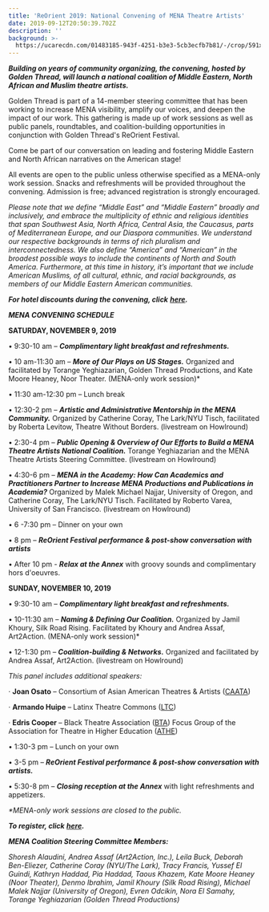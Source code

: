 ```yaml
---
title: 'ReOrient 2019: National Convening of MENA Theatre Artists'
date: 2019-09-12T20:50:39.702Z
description: ''
background: >-
  https://ucarecdn.com/01483185-943f-4251-b3e3-5cb3ecfb7b81/-/crop/591x310/0,92/-/preview/
---
```

_**Building on years of community organizing, the convening, hosted by Golden Thread, will launch a national coalition of Middle Eastern, North African and Muslim theatre artists.**_ 

Golden Thread is part of a 14-member steering committee that has been working to increase MENA visibility, amplify our voices, and deepen the impact of our work. This gathering is made up of work sessions as well as public panels, roundtables, and coalition-building opportunities in conjunction with Golden Thread's ReOrient Festival. 

Come be part of our conversation on leading and fostering Middle Eastern and North African narratives on the American stage!

All events are open to the public unless otherwise specified as a MENA-only work session. Snacks and refreshments will be provided throughout the convening. Admission is free; advanced registration is strongly encouraged.

_Please note that we define “Middle East” and “Middle Eastern” broadly and inclusively, and embrace the multiplicity of ethnic and religious identities that span Southwest Asia, North Africa, Central Asia, the Caucasus, parts of Mediterranean Europe, and our Diaspora communities. We understand our respective backgrounds in terms of rich pluralism and interconnectedness. We also define “America” and “American” in the broadest possible ways to include the continents of North and South America. Furthermore, at this time in history, it’s important that we include American Muslims, of all cultural, ethnic, and racial backgrounds, as members of our Middle Eastern American communities._

_**For hotel discounts during the convening, click**_ [_**here**_](https://goldenthread.org/posts/reorient-2019-mena-convening-discounted-hotel-rates/)_**.**_

_**MENA CONVENING SCHEDULE**_

**SATURDAY, NOVEMBER 9, 2019**

•	9:30-10 am – _**Complimentary light breakfast and refreshments.**_

•	10 am-11:30 am – _**More of Our Plays on US Stages.**_ Organized and facilitated by Torange Yeghiazarian, Golden Thread Productions, and Kate Moore Heaney, Noor Theater. (MENA-only work session)*

•	11:30 am-12:30 pm – Lunch break

•	12:30-2 pm – _**Artistic and Administrative Mentorship in the MENA Community.**_ Organized by Catherine Coray, The Lark/NYU Tisch, facilitated by Roberta Levitow, Theatre Without Borders. (livestream on Howlround)

•	2:30-4 pm – _**Public Opening & Overview of Our Efforts to Build a MENA Theatre Artists National Coalition.**_ Torange Yeghiazarian and the MENA Theatre Artists Steering Committee. (livestream on Howlround)

•	4:30-6 pm – _**MENA in the Academy: How Can Academics and Practitioners Partner to Increase MENA Productions and Publications in Academia?**_ Organized by Malek Michael Najjar, University of Oregon, and Catherine Coray, The Lark/NYU Tisch. Facilitated by Roberto Varea, University of San Francisco. (livestream on Howlround)

•	6 -7:30 pm – Dinner on your own

•	8 pm – _**ReOrient Festival performance & post-show conversation with artists**_

•	After 10 pm - _**Relax at the Annex**_ with groovy sounds and complimentary hors d'oeuvres. 

**SUNDAY, NOVEMBER 10, 2019**

•	9:30-10 am – _**Complimentary light breakfast and refreshments.**_

•	10-11:30 am – _**Naming & Defining Our Coalition.**_ Organized by Jamil Khoury, Silk Road Rising. Facilitated by Khoury and Andrea Assaf, Art2Action. (MENA-only work session)*

•	12-1:30 pm – _**Coalition-building & Networks.**_ Organized and facilitated by Andrea Assaf, Art2Action. (livestream on Howlround)

_This panel includes additional speakers:_ 

·        **Joan Osato** – Consortium of Asian American Theatres & Artists ([CAATA](https://caata.net/))

·        **Armando Huipe** – Latinx Theatre Commons ([LTC](https://howlround.com/latinx-theatre-commons))

·        **Edris Cooper** – Black Theatre Association ([BTA](https://www.athe.org/members/group.aspx?code=BTA)) Focus Group of the Association for Theatre in Higher Education ([ATHE](https://www.athe.org/))

•	1:30-3 pm – Lunch on your own

•	3-5 pm – _**ReOrient Festival performance & post-show conversation with artists.**_

•	5:30-8 pm – _**Closing reception at the Annex**_ with light refreshments and appetizers.

_\*MENA-only work sessions are closed to the public._

_**To register, click**_ [_**here**_](https://goldenthread.secure.force.com/ticket/#/events/a0S3Z000006fS5yUAE)_**.**_

_**MENA Coalition Steering Committee Members:**_

_Shoresh Alaudini, Andrea Assaf (Art2Action, Inc.), Leila Buck, Deborah Ben-Eliezer, Catherine Coray (NYU/The Lark), Tracy Francis, Yussef El Guindi, Kathryn Haddad, Pia Haddad, Taous Khazem, Kate Moore Heaney (Noor Theater), Denmo Ibrahim, Jamil Khoury (Silk Road Rising), Michael Malek Najjar (University of Oregon), Evren Odcikin, Nora El Samahy, Torange Yeghiazarian (Golden Thread Productions)_
